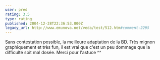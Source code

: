 ```yaml
---
user: pred
rating: 3.5
type: rating
published: 2004-12-28T22:36:53.000Z
legacy_url: http://www.emunova.net/veda/test/512.htm#comment-2295
---
```

Sans contestation possible, la meilleure adaptation de la BD. Très mignon graphiquement et très fun, il est vrai que c'est un peu dommage que la difficulté soit mal dosée. Merci pour l'astuce ^^